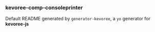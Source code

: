 ### kevoree-comp-consoleprinter

Default README generated by `generator-kevoree`, a `yo` generator for __kevoree-js__